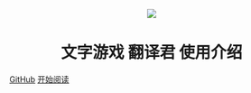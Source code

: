 <p align="center">
<img src="https://ae03.alicdn.com/kf/Hdb8a96108b6f47fb8857ad919049552dU.png"/>
</p>
<h1 align="center">文字游戏 翻译君 使用介绍</h1>

[GitHub](https://github.com/sh2288/krkr_translator)
[开始阅读](#docsify-demo)
